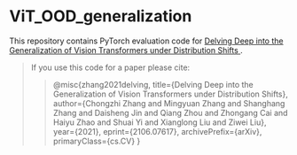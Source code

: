 # ViT_OOD_generalization
This repository contains PyTorch evaluation code for [Delving Deep into the Generalization of Vision Transformers under Distribution Shifts
](https://arxiv.org/abs/2106.07617).
> If you use this code for a paper please cite:
>> @misc{zhang2021delving,
>>      title={Delving Deep into the Generalization of Vision Transformers under Distribution Shifts}, 
      author={Chongzhi Zhang and Mingyuan Zhang and Shanghang Zhang and Daisheng Jin and Qiang Zhou and Zhongang Cai and Haiyu Zhao and Shuai Yi and Xianglong Liu and Ziwei Liu},
>>      year={2021},
>>      eprint={2106.07617},
>>      archivePrefix={arXiv},
>>      primaryClass={cs.CV}
>>}
